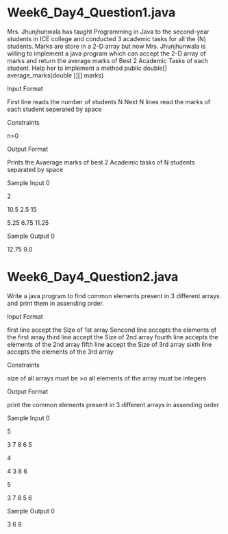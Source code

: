 # Week6_Day4_Question1.java

Mrs. Jhunjhunwala has taught Programming in Java to the second-year students in ICE college and conducted 3 academic tasks for all the (N) students. Marks are store in a 2-D array but now Mrs. Jhunjhunwala is willing to implement a java program which can accept the 2-D array of marks and return the average marks of Best 2 Academic Tasks of each student. Help her to implement a method public double[] average_marks(double [][] marks)

Input Format

First line reads the number of students N Next N lines read the marks of each student seperated by space

Constraints

n>0

Output Format

Prints the Avaerage marks of best 2 Academic tasks of N students separated by space

Sample Input 0

2

10.5 2.5 15

5.25 6.75 11.25

Sample Output 0

12.75 9.0

# Week6_Day4_Question2.java

Write a java program to find common elements present in 3 different arrays. and print them in assending order.

Input Format

first line accept the Size of 1st array Sencond line accepts the elements of the first array third line accept the Size of 2nd array fourth line accepts the elements of the 2nd array fifth line accept the Size of 3rd array sixth line accepts the elements of the 3rd array

Constraints

size of all arrays must be >o all elements of the array must be integers

Output Format

print the common elements present in 3 different arrays in assending order

Sample Input 0

5

3 7 8 6 5

4

4 3 8 6

5

3 7 8 5 6

Sample Output 0

3 6 8

